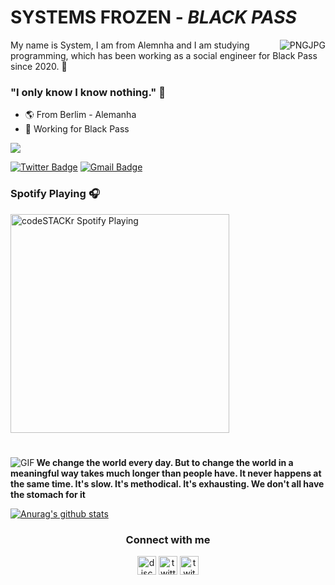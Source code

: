#                                                      SYSTEMS FROZEN - *BLACK PASS*

<img align="right" alt="PNGJPG" src="https://cdn.discordapp.com/attachments/784644417378058340/784875700263190528/albert.png"/>

My name is System, I am from Alemnha and I am studying programming, which has been working as a social engineer for Black Pass since 2020. 📝

### "I only know I know nothing." 🧠

- 🌎 From Berlim - Alemanha
- 🧪 Working for Black Pass

![](https://komarev.com/ghpvc/?username=systemfrozen&color=000000)

[![Twitter Badge](https://img.shields.io/badge/-@systemfrozen-2ccce9?style=flat-square&labelColor=2ccce9&logo=twitter&logoColor=white&link=https://twitter.com/invisizzzz)](https://twitter.com/systemfrozen) 
[![Gmail Badge](https://img.shields.io/badge/-educadofofo@gmail.com-2ccce9?style=flat-square&logo=Gmail&logoColor=white&link=mailto:invisi40a71@gmail.com)](mailto:educadofofo@gmail.com)

### Spotify Playing 🎧
[<img src="https://now-playing-codeSTACKr.vercel.app/api/spotify-playing" alt="codeSTACKr Spotify Playing" width="350" />](https://open.spotify.com/user/hlc86ji4b3bagl03vukkey7nu)

#

<img align="left" alt="GIF" src="https://cdn.discordapp.com/attachments/784644417378058340/784871138521514027/systemsfrozenreadme.gif" />


**We change the world every day. But to change the world in a meaningful way takes much longer than people have. It never happens at the same time. It's slow. It's methodical. It's exhausting. We don't all have the stomach for it**


[![Anurag's github stats](https://github-readme-stats.vercel.app/api?username=SystemsFrozen)](https://github.com/anuraghazra/github-readme-stats)


<h3 align="center">Connect with me</h3>
<p align="center">
<a href="/" target="blank"><img align="center" src="https://simpleicons.org/icons/discord.svg" alt="discord" height="30" width="30"/></a>
<a href="https://twitter.com/systemfrozen" target="blank"><img align="center" src="https://simpleicons.org/icons/twitter.svg" alt="twitter" height="30" width="30"/></a>
<a href="https://twitch.tv/seshpsyc" target="blank"><img align="center" src="https://simpleicons.org/icons/twitch.svg" alt="twitch" height="30" width="30"/></a>
</p>
 
<!--
**SystemsFrozen/SystemsFrozen** is a ✨ _special_ ✨ repository because its `README.md` (this file) appears on your GitHub profile.
